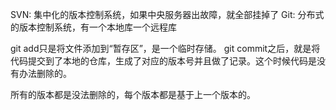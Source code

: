SVN: 集中化的版本控制系统，如果中央服务器出故障，就全部挂掉了
Git: 分布式的版本控制系统，有一个本地库一个远程库
  
git add只是将文件添加到“暂存区”，是一个临时存储。
git commit之后，就是将代码提交到了本地的仓库，生成了对应的版本号并且做了记录。这个时候代码是没有办法删除的。
  
所有的版本都是没法删除的，每个版本都是基于上一个版本的。
  
